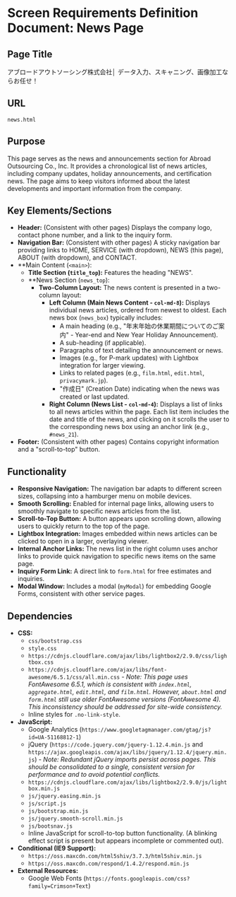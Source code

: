 # Screen Requirements Definition Document: News Page

## Page Title
アブロードアウトソーシング株式会社│ データ入力、スキャニング、画像加工ならお任せ！

## URL
`news.html`

## Purpose
This page serves as the news and announcements section for Abroad Outsourcing Co., Inc. It provides a chronological list of news articles, including company updates, holiday announcements, and certification news. The page aims to keep visitors informed about the latest developments and important information from the company.

## Key Elements/Sections
*   **Header:** (Consistent with other pages) Displays the company logo, contact phone number, and a link to the inquiry form.
*   **Navigation Bar:** (Consistent with other pages) A sticky navigation bar providing links to HOME, SERVICE (with dropdown), NEWS (this page), ABOUT (with dropdown), and CONTACT.
*   **Main Content (`<main>`):
    *   **Title Section (`title_top`):** Features the heading "NEWS".
    *   **News Section (`news_top`):
        *   **Two-Column Layout:** The news content is presented in a two-column layout:
            *   **Left Column (Main News Content - `col-md-8`):** Displays individual news articles, ordered from newest to oldest. Each news box (`news_box`) typically includes:
                *   A main heading (e.g., "年末年始の休業期間についてのご案内" - Year-end and New Year Holiday Announcement).
                *   A sub-heading (if applicable).
                *   Paragraphs of text detailing the announcement or news.
                *   Images (e.g., for P-mark updates) with Lightbox integration for larger viewing.
                *   Links to related pages (e.g., `film.html`, `edit.html`, `privacymark.jp`).
                *   "作成日" (Creation Date) indicating when the news was created or last updated.
            *   **Right Column (News List - `col-md-4`):** Displays a list of links to all news articles within the page. Each list item includes the date and title of the news, and clicking on it scrolls the user to the corresponding news box using an anchor link (e.g., `#news_21`).
*   **Footer:** (Consistent with other pages) Contains copyright information and a "scroll-to-top" button.

## Functionality
*   **Responsive Navigation:** The navigation bar adapts to different screen sizes, collapsing into a hamburger menu on mobile devices.
*   **Smooth Scrolling:** Enabled for internal page links, allowing users to smoothly navigate to specific news articles from the list.
*   **Scroll-to-Top Button:** A button appears upon scrolling down, allowing users to quickly return to the top of the page.
*   **Lightbox Integration:** Images embedded within news articles can be clicked to open in a larger, overlaying viewer.
*   **Internal Anchor Links:** The news list in the right column uses anchor links to provide quick navigation to specific news items on the same page.
*   **Inquiry Form Link:** A direct link to `form.html` for free estimates and inquiries.
*   **Modal Window:** Includes a modal (`myModal`) for embedding Google Forms, consistent with other service pages.

## Dependencies
*   **CSS:**
    *   `css/bootstrap.css`
    *   `style.css`
    *   `https://cdnjs.cloudflare.com/ajax/libs/lightbox2/2.9.0/css/lightbox.css`
    *   `https://cdnjs.cloudflare.com/ajax/libs/font-awesome/6.5.1/css/all.min.css` - *Note: This page uses FontAwesome 6.5.1, which is consistent with `index.html`, `aggregate.html`, `edit.html`, and `film.html`. However, `about.html` and `form.html` still use older FontAwesome versions (FontAwesome 4). This inconsistency should be addressed for site-wide consistency.*
    *   Inline styles for `.no-link-style`.
*   **JavaScript:**
    *   Google Analytics (`https://www.googletagmanager.com/gtag/js?id=UA-51168812-1`)
    *   jQuery (`https://code.jquery.com/jquery-1.12.4.min.js` and `https://ajax.googleapis.com/ajax/libs/jquery/1.12.4/jquery.min.js`) - *Note: Redundant jQuery imports persist across pages. This should be consolidated to a single, consistent version for performance and to avoid potential conflicts.*
    *   `https://cdnjs.cloudflare.com/ajax/libs/lightbox2/2.9.0/js/lightbox.min.js`
    *   `js/jquery.easing.min.js`
    *   `js/script.js`
    *   `js/bootstrap.min.js`
    *   `js/jquery.smooth-scroll.min.js`
    *   `js/bootsnav.js`
    *   Inline JavaScript for scroll-to-top button functionality. (A blinking effect script is present but appears incomplete or commented out).
*   **Conditional (IE9 Support):**
    *   `https://oss.maxcdn.com/html5shiv/3.7.3/html5shiv.min.js`
    *   `https://oss.maxcdn.com/respond/1.4.2/respond.min.js`
*   **External Resources:**
    *   Google Web Fonts (`https://fonts.googleapis.com/css?family=Crimson+Text`)